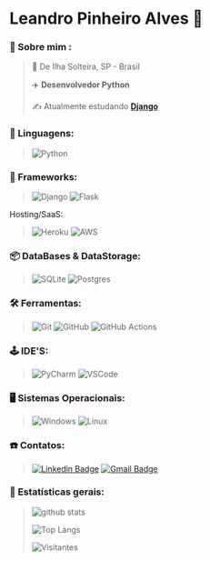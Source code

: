 # **Leandro Pinheiro Alves** 🐍


### 👦 Sobre mim :
> 📍 De Ilha Solteira, SP - Brasil
>
> ✈️  **Desenvolvedor Python**
>
> ✍️  Atualmente estudando [**Django**](https://github.com/leandropinheiroalves/c-django)


### 📜 Linguagens:
> ![Python](https://img.shields.io/badge/-PYTHON-181717?&logo=Python&logoColor=darkgreen)

### 📜 Frameworks:
> ![Django](https://img.shields.io/badge/-DJANGO-181717?&logo=django&logoColor=darkgreen)
![Flask](https://img.shields.io/badge/-FLASK-181717?&logo=flask&logoColor=white)

Hosting/SaaS:
> ![Heroku](https://img.shields.io/badge/-HEROKU-181717?&logo=heroku&logoColor=purple)
![AWS](https://img.shields.io/badge/-AWS_S3-181717?&logo=amazon-aws&logoColor=yellow)

### 📦 DataBases & DataStorage:
> ![SQLite](https://img.shields.io/badge/-SQLITE-181717?&logo=sqlite&logoColor=yellow) 
> ![Postgres](https://img.shields.io/badge/POSTGRES-181717?&logo=postgresql&logoColor=blue)

### 🛠️ Ferramentas:
>![Git](https://img.shields.io/badge/-GIT-181717?&logo=git&logoColor=orange) 
![GitHub](https://img.shields.io/badge/-GITHUB-181717?&logo=GitHub&logoColor=FFFFFF)
![GitHub Actions](https://img.shields.io/badge/GITHUBACTIONS-181717?&logo=githubactions&logoColor=white)

### 🕹️ IDE'S:
> ![PyCharm](https://img.shields.io/badge/-PYCHARM-181717?&logo=PyCharm&logoColor=green) 
![VSCode](https://img.shields.io/badge/-VSCODE-181717?&logo=Visual%20Studio%20Code&logoColor=blue) 

### 🖥️ Sistemas Operacionais:
> ![Windows](https://img.shields.io/badge/-WINDOWS-181717?&logo=Windows&logoColor=lightblue) 
![Linux](https://img.shields.io/badge/-LINUX-181717?&logo=Linux&logoColor=yellow) 

### ☎️ Contatos:

>[![Linkedin Badge](https://img.shields.io/badge/-LINKEDIN-181717?logo=Linkedin&logoColor=blue)](https://www.linkedin.com/in/leandropinheiroalves/)
[![Gmail Badge](https://img.shields.io/badge/-leandropinheiroalves@gmail.com-181717?logo=Gmail&logoColor=red)](mailto:leandropinheiroalves@gmail.com)

### 📶 Estatísticas gerais:

>![github stats](https://github-readme-stats.vercel.app/api?username=leandropinheiroalves&show_icons=true&hide_border=true&theme=highcontrast&show_icons=true)
>
>![Top Langs](https://github-readme-stats.vercel.app/api/top-langs/?username=leandropinheiroalves&layout=hide_border=true&theme=highcontrast&show_icons=true&hide=HTML,CSS,JavaScript,Jupyter%20Notebook,PHP)
>
>![Visitantes](https://komarev.com/ghpvc/?username=leandropinheiroalves)
